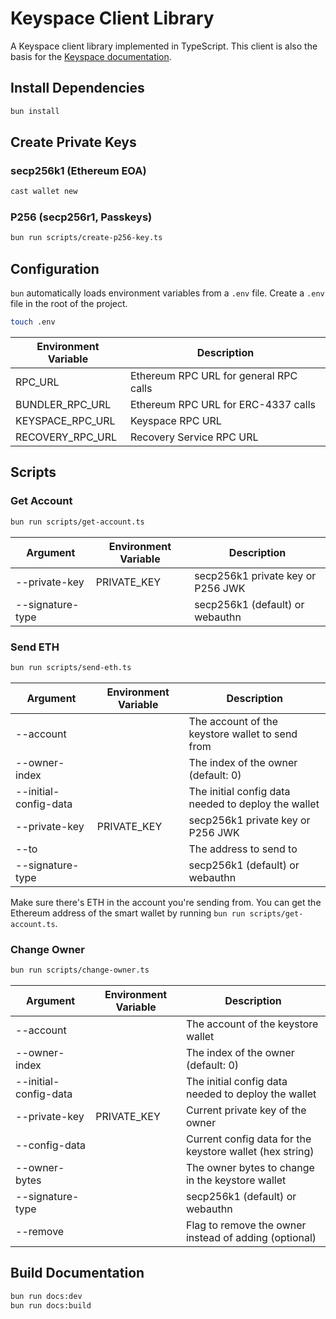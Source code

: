 # Keyspace Client Library

A Keyspace client library implemented in TypeScript. This client is also the basis for the [Keyspace documentation](https://docs.key.space/).

## Install Dependencies
```bash
bun install
```

## Create Private Keys

### secp256k1 (Ethereum EOA)

```bash
cast wallet new
```

### P256 (secp256r1, Passkeys)

```bash
bun run scripts/create-p256-key.ts
```

## Configuration

`bun` automatically loads environment variables from a `.env` file. Create a `.env` file in the root of the project.

```bash
touch .env
```

| Environment Variable | Description |
| --- | --- |
| RPC_URL | Ethereum RPC URL for general RPC calls |
| BUNDLER_RPC_URL | Ethereum RPC URL for ERC-4337 calls |
| KEYSPACE_RPC_URL | Keyspace RPC URL |
| RECOVERY_RPC_URL | Recovery Service RPC URL |

## Scripts

### Get Account
```bash
bun run scripts/get-account.ts
```

| Argument | Environment Variable | Description |
| --- | --- | --- |
| --private-key | PRIVATE_KEY | secp256k1 private key or P256 JWK |
| --signature-type | | secp256k1 (default) or webauthn |

### Send ETH
```bash
bun run scripts/send-eth.ts
```

| Argument | Environment Variable | Description |
| --- | --- | --- |
| --account | | The account of the keystore wallet to send from |
| --owner-index | | The index of the owner (default: 0) |
| --initial-config-data | | The initial config data needed to deploy the wallet |
| --private-key | PRIVATE_KEY | secp256k1 private key or P256 JWK |
| --to | | The address to send to |
| --signature-type | | secp256k1 (default) or webauthn |

Make sure there's ETH in the account you're sending from. You can get the Ethereum address of the smart wallet by running `bun run scripts/get-account.ts`.


### Change Owner
```bash
bun run scripts/change-owner.ts
```

| Argument | Environment Variable | Description |
| --- | --- | --- |
| --account | | The account of the keystore wallet |
| --owner-index | | The index of the owner (default: 0) |
| --initial-config-data | | The initial config data needed to deploy the wallet |
| --private-key | PRIVATE_KEY | Current private key of the owner |
| --config-data | | Current config data for the keystore wallet (hex string) |
| --owner-bytes | | The owner bytes to change in the keystore wallet |
| --signature-type | | secp256k1 (default) or webauthn |
| --remove | | Flag to remove the owner instead of adding (optional) |

## Build Documentation

```bash
bun run docs:dev
bun run docs:build
```
